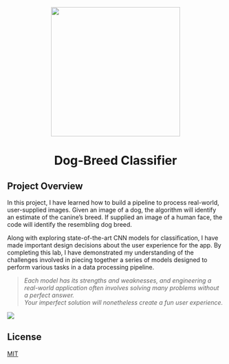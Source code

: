 <div align="center">
<img src="https://s3.amazonaws.com/video.udacity-data.com/topher/2018/April/5adec8b9_cnn-project/cnn-project.jpg" height="300" width="300" />
<br />
<h1>Dog-Breed Classifier</h1>
</div>

## Project Overview

In this project, I have learned how to build a pipeline to process real-world, user-supplied images. Given an image of a dog, the algorithm will identify an estimate of the canine’s breed. If supplied an image of a human face, the code will identify the resembling dog breed.

Along with exploring state-of-the-art CNN models for classification, I have made important design decisions about the user experience for the app. By completing this lab, I have demonstrated my understanding of the challenges involved in piecing together a series of models designed to perform various tasks in a data processing pipeline.

<blockquote><p><i>
Each model has its strengths and weaknesses, and engineering a real-world application often involves solving many problems without a perfect answer.
<br />
Your imperfect solution will nonetheless create a fun user experience.
</i></p></blockquote>

<a href="https://mybinder.org/v2/gh/iamrajiv/Dog-Breed-Classifier/master"><img align="center" src="https://mybinder.org/static/logo.svg" /></a>

## License

[MIT](https://choosealicense.com/licenses/mit/)
